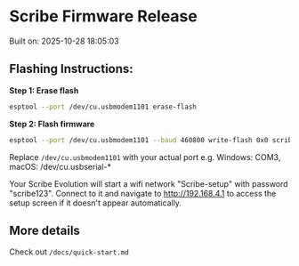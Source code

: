 # Scribe Firmware Release

Built on: 2025-10-28 18:05:03

## Flashing Instructions:

**Step 1: Erase flash**

```bash
esptool --port /dev/cu.usbmodem1101 erase-flash
```

**Step 2: Flash firmware**

```bash
esptool --port /dev/cu.usbmodem1101 --baud 460800 write-flash 0x0 scribe-s3-pcb-dev-complete.bin
```

Replace `/dev/cu.usbmodem1101` with your actual port e.g. Windows: COM3, macOS: /dev/cu.usbserial-\*

Your Scribe Evolution will start a wifi network "Scribe-setup" with password "scribe123". Connect to it and navigate to http://192.168.4.1 to access the setup screen if it doesn't appear automatically.

## More details

Check out `/docs/quick-start.md`
